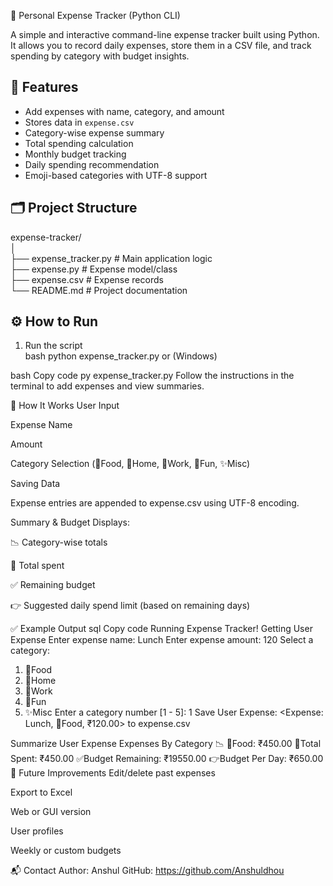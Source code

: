 🧾 Personal Expense Tracker (Python CLI)

A simple and interactive command-line expense tracker built using Python. It allows you to record daily expenses, store them in a CSV file, and track spending by category with budget insights.

## 🚀 Features

- Add expenses with name, category, and amount  
- Stores data in `expense.csv`  
- Category-wise expense summary  
- Total spending calculation  
- Monthly budget tracking  
- Daily spending recommendation  
- Emoji-based categories with UTF-8 support

## 🗂 Project Structure

expense-tracker/  
│  
├── expense_tracker.py      # Main application logic  
├── expense.py              # Expense model/class  
├── expense.csv             # Expense records  
└── README.md               # Project documentation

## ⚙️ How to Run

1. Run the script  
bash
python expense_tracker.py
or (Windows)

bash
Copy code
py expense_tracker.py
Follow the instructions in the terminal to add expenses and view summaries.

🧠 How It Works
User Input

Expense Name

Amount

Category Selection (🍔Food, 🏡Home, 💼Work, 🎉Fun, ✨Misc)

Saving Data

Expense entries are appended to expense.csv using UTF-8 encoding.

Summary & Budget
Displays:

📉 Category-wise totals

💸 Total spent

✅ Remaining budget

👉 Suggested daily spend limit (based on remaining days)

✅ Example Output
sql
Copy code
Running Expense Tracker!
Getting User Expense
Enter expense name: Lunch
Enter expense amount: 120
Select a category:
  1. 🍔Food
  2. 🏡Home
  3. 💼Work
  4. 🎉Fun
  5. ✨Misc
Enter a category number [1 - 5]: 1
Save User Expense: <Expense: Lunch, 🍔Food, ₹120.00> to expense.csv

Summarize User Expense
Expenses By Category 📉
  🍔Food: ₹450.00
💸Total Spent: ₹450.00
✅Budget Remaining: ₹19550.00
👉Budget Per Day: ₹650.00
🌱 Future Improvements
Edit/delete past expenses

Export to Excel

Web or GUI version

User profiles

Weekly or custom budgets

📬 Contact
Author: Anshul
GitHub: https://github.com/Anshuldhou
